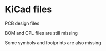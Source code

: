 # KiCad files

PCB design files

BOM and CPL files are still missing

Some symbols and footprints are also missing

